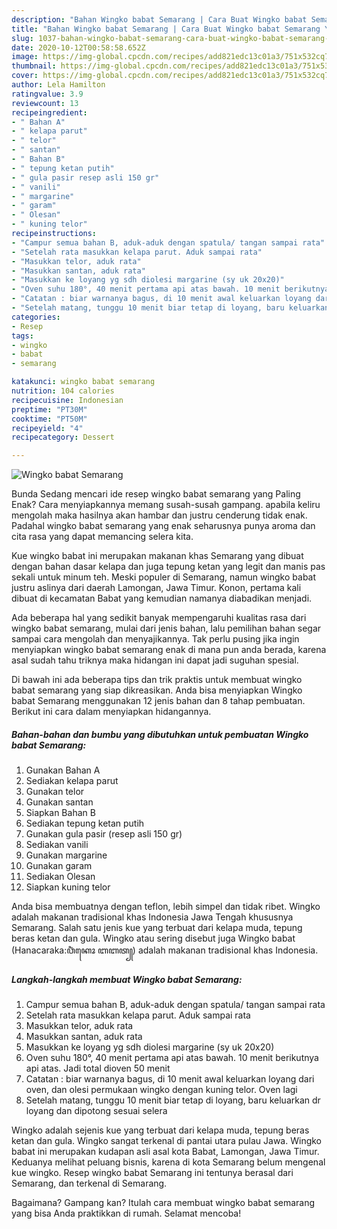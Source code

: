 ```yaml
---
description: "Bahan Wingko babat Semarang | Cara Buat Wingko babat Semarang Yang Menggugah Selera"
title: "Bahan Wingko babat Semarang | Cara Buat Wingko babat Semarang Yang Menggugah Selera"
slug: 1037-bahan-wingko-babat-semarang-cara-buat-wingko-babat-semarang-yang-menggugah-selera
date: 2020-10-12T00:58:58.652Z
image: https://img-global.cpcdn.com/recipes/add821edc13c01a3/751x532cq70/wingko-babat-semarang-foto-resep-utama.jpg
thumbnail: https://img-global.cpcdn.com/recipes/add821edc13c01a3/751x532cq70/wingko-babat-semarang-foto-resep-utama.jpg
cover: https://img-global.cpcdn.com/recipes/add821edc13c01a3/751x532cq70/wingko-babat-semarang-foto-resep-utama.jpg
author: Lela Hamilton
ratingvalue: 3.9
reviewcount: 13
recipeingredient:
- " Bahan A"
- " kelapa parut"
- " telor"
- " santan"
- " Bahan B"
- " tepung ketan putih"
- " gula pasir resep asli 150 gr"
- " vanili"
- " margarine"
- " garam"
- " Olesan"
- " kuning telor"
recipeinstructions:
- "Campur semua bahan B, aduk-aduk dengan spatula/ tangan sampai rata"
- "Setelah rata masukkan kelapa parut. Aduk sampai rata"
- "Masukkan telor, aduk rata"
- "Masukkan santan, aduk rata"
- "Masukkan ke loyang yg sdh diolesi margarine (sy uk 20x20)"
- "Oven suhu 180°, 40 menit pertama api atas bawah. 10 menit berikutnya api atas. Jadi total dioven 50 menit"
- "Catatan : biar warnanya bagus, di 10 menit awal keluarkan loyang dari oven, dan olesi permukaan wingko dengan kuning telor. Oven lagi"
- "Setelah matang, tunggu 10 menit biar tetap di loyang, baru keluarkan dr loyang dan dipotong sesuai selera"
categories:
- Resep
tags:
- wingko
- babat
- semarang

katakunci: wingko babat semarang 
nutrition: 104 calories
recipecuisine: Indonesian
preptime: "PT30M"
cooktime: "PT50M"
recipeyield: "4"
recipecategory: Dessert

---
```



![Wingko babat Semarang](https://img-global.cpcdn.com/recipes/add821edc13c01a3/751x532cq70/wingko-babat-semarang-foto-resep-utama.jpg)

Bunda Sedang mencari ide resep wingko babat semarang yang Paling Enak? Cara menyiapkannya memang susah-susah gampang. apabila keliru mengolah maka hasilnya akan hambar dan justru cenderung tidak enak. Padahal wingko babat semarang yang enak seharusnya punya aroma dan cita rasa yang dapat memancing selera kita.

Kue wingko babat ini merupakan makanan khas Semarang yang dibuat dengan bahan dasar kelapa dan juga tepung ketan yang legit dan manis pas sekali untuk minum teh. Meski populer di Semarang, namun wingko babat justru aslinya dari daerah Lamongan, Jawa Timur. Konon, pertama kali dibuat di kecamatan Babat yang kemudian namanya diabadikan menjadi.

Ada beberapa hal yang sedikit banyak mempengaruhi kualitas rasa dari wingko babat semarang, mulai dari jenis bahan, lalu pemilihan bahan segar sampai cara mengolah dan menyajikannya. Tak perlu pusing jika ingin menyiapkan wingko babat semarang enak di mana pun anda berada, karena asal sudah tahu triknya maka hidangan ini dapat jadi suguhan spesial.


Di bawah ini ada beberapa tips dan trik praktis untuk membuat wingko babat semarang yang siap dikreasikan. Anda bisa menyiapkan Wingko babat Semarang menggunakan 12 jenis bahan dan 8 tahap pembuatan. Berikut ini cara dalam menyiapkan hidangannya.

<!--inarticleads1-->

##### Bahan-bahan dan bumbu yang dibutuhkan untuk pembuatan Wingko babat Semarang:

1. Gunakan  Bahan A
1. Sediakan  kelapa parut
1. Gunakan  telor
1. Gunakan  santan
1. Siapkan  Bahan B
1. Sediakan  tepung ketan putih
1. Gunakan  gula pasir (resep asli 150 gr)
1. Sediakan  vanili
1. Gunakan  margarine
1. Gunakan  garam
1. Sediakan  Olesan
1. Siapkan  kuning telor


Anda bisa membuatnya dengan teflon, lebih simpel dan tidak ribet. Wingko adalah makanan tradisional khas Indonesia Jawa Tengah khususnya Semarang. Salah satu jenis kue yang terbuat dari kelapa muda, tepung beras ketan dan gula. Wingko atau sering disebut juga Wingko babat (Hanacaraka:ꦮꦶꦁꦏꦺꦴ ꦧꦧꦠ꧀) adalah makanan tradisional khas Indonesia. 

<!--inarticleads2-->

##### Langkah-langkah membuat Wingko babat Semarang:

1. Campur semua bahan B, aduk-aduk dengan spatula/ tangan sampai rata
1. Setelah rata masukkan kelapa parut. Aduk sampai rata
1. Masukkan telor, aduk rata
1. Masukkan santan, aduk rata
1. Masukkan ke loyang yg sdh diolesi margarine (sy uk 20x20)
1. Oven suhu 180°, 40 menit pertama api atas bawah. 10 menit berikutnya api atas. Jadi total dioven 50 menit
1. Catatan : biar warnanya bagus, di 10 menit awal keluarkan loyang dari oven, dan olesi permukaan wingko dengan kuning telor. Oven lagi
1. Setelah matang, tunggu 10 menit biar tetap di loyang, baru keluarkan dr loyang dan dipotong sesuai selera


Wingko adalah sejenis kue yang terbuat dari kelapa muda, tepung beras ketan dan gula. Wingko sangat terkenal di pantai utara pulau Jawa. Wingko babat ini merupakan kudapan asli asal kota Babat, Lamongan, Jawa Timur. Keduanya melihat peluang bisnis, karena di kota Semarang belum mengenal kue wingko. Resep wingko babat Semarang ini tentunya berasal dari Semarang, dan terkenal di Semarang. 

Bagaimana? Gampang kan? Itulah cara membuat wingko babat semarang yang bisa Anda praktikkan di rumah. Selamat mencoba!
